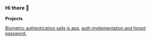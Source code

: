 ### Hi there 👋

<!--
**rajeshmule/rajeshmule** is a ✨ _special_ ✨ repository because its `README.md` (this file) appears on your GitHub profile.

Here are some ideas to get you started:

- 🔭 I’m currently working on ...
- 🌱 I’m currently learning ...
- 👯 I’m looking to collaborate on ...
- 🤔 I’m looking for help with ...
- 💬 Ask me about ...
- 📫 How to reach me: ...
- 😄 Pronouns: ...
- ⚡ Fun fact: ...
-->

**Projects**

[Biometric authentication sails js app.](https://morning-river-88552.herokuapp.com/)
[auth implementation and forgot password.](https://auth.cleverapps.io/)
